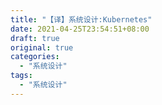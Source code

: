 ```yaml
---
title: "【译】系统设计:Kubernetes"
date: 2021-04-25T23:54:51+08:00
draft: true
original: true
categories: 
  - "系统设计"
tags: 
  - "系统设计"
---
```


